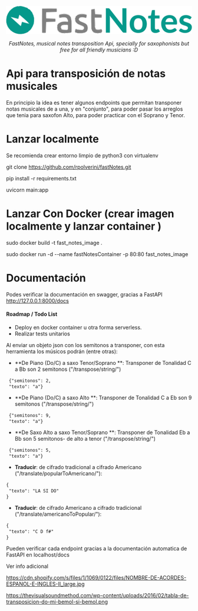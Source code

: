 <p align="center">
  <img src="NotesLogo.png" alt="NotesAPI">
</p>
<p align="center">
    <em>FastNotes, musical notes transposition Api, specially for saxophonists but free for all friendly musicians :D</em>
</p>


# Api para transposición de notas musicales

En principio la idea es tener algunos endpoints que permitan transponer notas musicales de a una, y en "conjunto", para poder pasar los arreglos que tenia para saxofon Alto, para poder practicar con el Soprano y Tenor.

# Lanzar localmente
 Se recomienda crear entorno limpio de python3 con virtualenv 

 git clone https://github.com/rpolverini/fastNotes.git

 pip install -r requirements.txt 

 uvicorn main:app

# Lanzar Con Docker (crear imagen localmente y lanzar container )

sudo docker build -t fast_notes_image .

sudo docker run -d --name fastNotesContainer -p 80:80 fast_notes_image



# Documentación
Podes verificar la documentación en swagger, gracias a FastAPI 
http://127.0.0.1:8000/docs


#### Roadmap / Todo List
- Deploy en docker container u otra forma serverless.
- Realizar tests unitarios


Al enviar un objeto json con los semitonos a transponer, con esta herramienta los músicos podrán (entre otras):


* **De Piano (Do/C) a saxo Tenor/Soprano **: Transponer de Tonalidad C a Bb son 2 semitonos ("/transpose/string/") 

``` 
 {"semitonos": 2,
 "texto": "a"}
``` 

* **De Piano (Do/C) a saxo Alto **: Transponer de Tonalidad C a Eb son 9 semitonos ("/transpose/string/")

``` 
 {"semitonos": 9,
 "texto": "a"}
``` 

* **De Saxo Alto a saxo Tenor/Soprano  **: Transponer de Tonalidad Eb a Bb son 5 semitonos- de alto a tenor ("/transpose/string/")
``` 
 {"semitonos": 5,
 "texto": "a"}
``` 

* **Traducir**: de cifrado tradicional a cifrado Americano ("/translate/popularToAmericano/"):
``` 
{
 "texto": "LA SI DO"
}
``` 


* **Traducir**: de cifrado Americano a cifrado tradicional ("/translate/americanoToPopular/"):

``` 
{
 "texto": "C D f#"
}
``` 

Pueden verificar cada endpoint gracias a la documentación automatica de FastAPI en localhost/docs


Ver info adicional

https://cdn.shopify.com/s/files/1/1069/0122/files/NOMBRE-DE-ACORDES-ESPANOL-E-INGLES-II_large.jpg

https://thevisualsoundmethod.com/wp-content/uploads/2016/02/tabla-de-transposicion-do-mi-bemol-si-bemol.png
